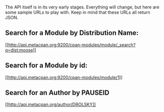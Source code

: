 The API itself is in its very early stages.  Everything will change, but here are some sample URLs to play with.  Keep in mind that these URLs all return JSON.

## Search for a Module by Distribution Name:
[[http://api.metacpan.org:9200/cpan-modules/module/_search?q=dist:moose]]

## Search for a Module by id:
[[http://api.metacpan.org:9200/cpan-modules/module/1]]

## Search for an Author by PAUSEID
[[http://api.metacpan.org/author/DROLSKY]]